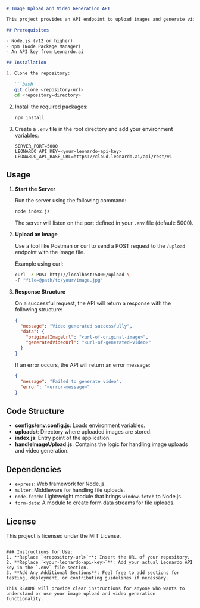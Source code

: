 ```markdown
# Image Upload and Video Generation API

This project provides an API endpoint to upload images and generate videos using the Leonardo.ai service. It utilizes `multer` for handling file uploads and `node-fetch` to interact with the Leonardo API.

## Prerequisites

- Node.js (v12 or higher)
- npm (Node Package Manager)
- An API key from Leonardo.ai

## Installation

1. Clone the repository:

   ```bash
   git clone <repository-url>
   cd <repository-directory>
   ```

2. Install the required packages:

   ```bash
   npm install
   ```

3. Create a `.env` file in the root directory and add your environment variables:

   ```
   SERVER_PORT=5000
   LEONARDO_API_KEY=<your-leonardo-api-key>
   LEONARDO_API_BASE_URL=https://cloud.leonardo.ai/api/rest/v1
   ```

## Usage

1. **Start the Server**

   Run the server using the following command:

   ```bash
   node index.js
   ```

   The server will listen on the port defined in your `.env` file (default: 5000).

2. **Upload an Image**

   Use a tool like Postman or curl to send a POST request to the `/upload` endpoint with the image file. 

   Example using curl:

   ```bash
   curl -X POST http://localhost:5000/upload \
   -F "file=@path/to/your/image.jpg"
   ```

3. **Response Structure**

   On a successful request, the API will return a response with the following structure:

   ```json
   {
     "message": "Video generated successfully",
     "data": {
       "originalImageUrl": "<url-of-original-image>",
       "generatedVideoUrl": "<url-of-generated-video>"
     }
   }
   ```

   If an error occurs, the API will return an error message:

   ```json
   {
     "message": "Failed to generate video",
     "error": "<error-message>"
   }
   ```

## Code Structure

- **configs/env.config.js**: Loads environment variables.
- **uploads/**: Directory where uploaded images are stored.
- **index.js**: Entry point of the application.
- **handleImageUpload.js**: Contains the logic for handling image uploads and video generation.

## Dependencies

- `express`: Web framework for Node.js.
- `multer`: Middleware for handling file uploads.
- `node-fetch`: Lightweight module that brings `window.fetch` to Node.js.
- `form-data`: A module to create form data streams for file uploads.

## License

This project is licensed under the MIT License.
```

### Instructions for Use:
1. **Replace `<repository-url>`**: Insert the URL of your repository.
2. **Replace `<your-leonardo-api-key>`**: Add your actual Leonardo API key in the `.env` file section.
3. **Add Any Additional Sections**: Feel free to add sections for testing, deployment, or contributing guidelines if necessary.

This README will provide clear instructions for anyone who wants to understand or use your image upload and video generation functionality.
